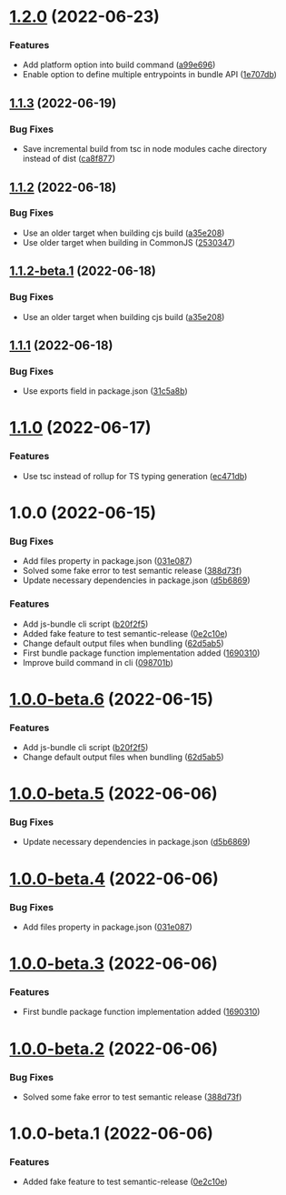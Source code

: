 # [1.2.0](https://github.com/sergiogc9/js-bundle/compare/v1.1.3...v1.2.0) (2022-06-23)

### Features

- Add platform option into build command ([a99e696](https://github.com/sergiogc9/js-bundle/commit/a99e696d45ea41441a9b7327c3d1eba883bc4a4b))
- Enable option to define multiple entrypoints in bundle API ([1e707db](https://github.com/sergiogc9/js-bundle/commit/1e707db7588086f18106d7c4d92cf55b6f16717a))

## [1.1.3](https://github.com/sergiogc9/js-bundle/compare/v1.1.2...v1.1.3) (2022-06-19)

### Bug Fixes

- Save incremental build from tsc in node modules cache directory instead of dist ([ca8f877](https://github.com/sergiogc9/js-bundle/commit/ca8f877d029d0afb2c530ffcc1e2576b73f11b13))

## [1.1.2](https://github.com/sergiogc9/js-bundle/compare/v1.1.1...v1.1.2) (2022-06-18)

### Bug Fixes

- Use an older target when building cjs build ([a35e208](https://github.com/sergiogc9/js-bundle/commit/a35e2080a3726ed8359551eaaf1c01b297d392d1))
- Use older target when building in CommonJS ([2530347](https://github.com/sergiogc9/js-bundle/commit/25303472d35004fa1e7d10854d439ac046095b96))

## [1.1.2-beta.1](https://github.com/sergiogc9/js-bundle/compare/v1.1.1...v1.1.2-beta.1) (2022-06-18)

### Bug Fixes

- Use an older target when building cjs build ([a35e208](https://github.com/sergiogc9/js-bundle/commit/a35e2080a3726ed8359551eaaf1c01b297d392d1))

## [1.1.1](https://github.com/sergiogc9/js-bundle/compare/v1.1.0...v1.1.1) (2022-06-18)

### Bug Fixes

- Use exports field in package.json ([31c5a8b](https://github.com/sergiogc9/js-bundle/commit/31c5a8be095fdbbcbcb47343c5ef8a75bed342a0))

# [1.1.0](https://github.com/sergiogc9/js-bundle/compare/v1.0.0...v1.1.0) (2022-06-17)

### Features

- Use tsc instead of rollup for TS typing generation ([ec471db](https://github.com/sergiogc9/js-bundle/commit/ec471db6047a8bd6dc7dbde9a23ded07e3088e38))

# 1.0.0 (2022-06-15)

### Bug Fixes

- Add files property in package.json ([031e087](https://github.com/sergiogc9/js-bundle/commit/031e087cbeb514f27577e7a41de53ed8427769c7))
- Solved some fake error to test semantic release ([388d73f](https://github.com/sergiogc9/js-bundle/commit/388d73f96657bb89ea3c4b60c2777b01ecd798a0))
- Update necessary dependencies in package.json ([d5b6869](https://github.com/sergiogc9/js-bundle/commit/d5b686909214ec59223edb8209768c3ce0c7fa64))

### Features

- Add js-bundle cli script ([b20f2f5](https://github.com/sergiogc9/js-bundle/commit/b20f2f51422c044d892fbc5aa7730215a85bb39c))
- Added fake feature to test semantic-release ([0e2c10e](https://github.com/sergiogc9/js-bundle/commit/0e2c10e6d0aca99738ba2e087cc4833f2878e36a))
- Change default output files when bundling ([62d5ab5](https://github.com/sergiogc9/js-bundle/commit/62d5ab57bc8f3d7d84261ecee445b01d0f14a5f5))
- First bundle package function implementation added ([1690310](https://github.com/sergiogc9/js-bundle/commit/16903102b0f20f2e9cf2bac5165c91c46bad17ee))
- Improve build command in cli ([098701b](https://github.com/sergiogc9/js-bundle/commit/098701bf24e88f4c6adb67ca4e7e244ff516ddea))

# [1.0.0-beta.6](https://github.com/sergiogc9/js-bundle/compare/v1.0.0-beta.5...v1.0.0-beta.6) (2022-06-15)

### Features

- Add js-bundle cli script ([b20f2f5](https://github.com/sergiogc9/js-bundle/commit/b20f2f51422c044d892fbc5aa7730215a85bb39c))
- Change default output files when bundling ([62d5ab5](https://github.com/sergiogc9/js-bundle/commit/62d5ab57bc8f3d7d84261ecee445b01d0f14a5f5))

# [1.0.0-beta.5](https://github.com/sergiogc9/js-bundle/compare/v1.0.0-beta.4...v1.0.0-beta.5) (2022-06-06)

### Bug Fixes

- Update necessary dependencies in package.json ([d5b6869](https://github.com/sergiogc9/js-bundle/commit/d5b686909214ec59223edb8209768c3ce0c7fa64))

# [1.0.0-beta.4](https://github.com/sergiogc9/js-bundle/compare/v1.0.0-beta.3...v1.0.0-beta.4) (2022-06-06)

### Bug Fixes

- Add files property in package.json ([031e087](https://github.com/sergiogc9/js-bundle/commit/031e087cbeb514f27577e7a41de53ed8427769c7))

# [1.0.0-beta.3](https://github.com/sergiogc9/js-bundle/compare/v1.0.0-beta.2...v1.0.0-beta.3) (2022-06-06)

### Features

- First bundle package function implementation added ([1690310](https://github.com/sergiogc9/js-bundle/commit/16903102b0f20f2e9cf2bac5165c91c46bad17ee))

# [1.0.0-beta.2](https://github.com/sergiogc9/js-bundle/compare/v1.0.0-beta.1...v1.0.0-beta.2) (2022-06-06)

### Bug Fixes

- Solved some fake error to test semantic release ([388d73f](https://github.com/sergiogc9/js-bundle/commit/388d73f96657bb89ea3c4b60c2777b01ecd798a0))

# 1.0.0-beta.1 (2022-06-06)

### Features

- Added fake feature to test semantic-release ([0e2c10e](https://github.com/sergiogc9/js-bundle/commit/0e2c10e6d0aca99738ba2e087cc4833f2878e36a))
